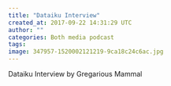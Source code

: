 ```yaml
---
title: "Dataiku Interview"
created_at: 2017-09-22 14:31:29 UTC
author: ""
categories: Both media podcast
tags: 
image: 347957-1520002121219-9ca18c24c6ac.jpg
---
```

Dataiku Interview by Gregarious Mammal